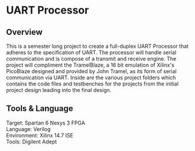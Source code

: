 # UART Processor
## Overview
This is a semester long project to create a full-duplex UART Processor that adheres to the specification of UART. The processor  will handle serial communication and is compose of a transmit and receive engine. The project will compliment the TramelBlaze, a 16 bit emulation of Xilinx's PicoBlaze designed and provided by John Tramel, as its form of serial communication via UART. Inside are the various project folders which contains the code files and testbenches for the projects from the initial project design leading into the final design.

## Tools & Language
Target: Spartan 6 Nexys 3 FPGA<br>
Language: Verilog<br>
Environment: Xilinx 14.7 ISE<br>
Tools: Digilent Adept

